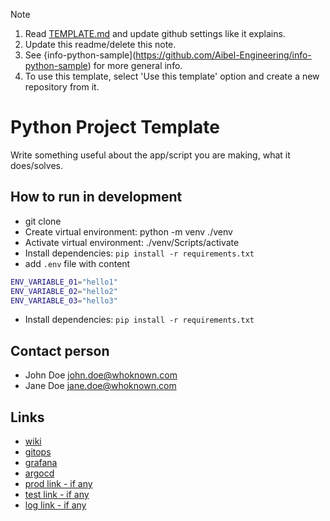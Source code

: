 > [!NOTE]
> 1. Read [TEMPLATE.md](https://github.com/Aibel365/python-app-template/blob/0688f6ab7df0519245cbef3053c1db3366997a11/TEMPLATE.md) and update github settings like it explains.
> 2. Update this readme/delete this note.
> 3. See {info-python-sample](https://github.com/Aibel-Engineering/info-python-sample) for more general info.
> 4. To use this template, select 'Use this template' option and create a new repository from it.


# Python Project Template

Write something useful about the app/script you are making, what it does/solves.

## How to run in development

* git clone <repo-url>
* Create virtual environment: python -m venv ./venv
* Activate virtual environment: ./venv/Scripts/activate
* Install dependencies: `pip install -r requirements.txt`
* add `.env` file with content
```bash
ENV_VARIABLE_01="hello1"
ENV_VARIABLE_02="hello2"
ENV_VARIABLE_03="hello3"
```
* Install dependencies: `pip install -r requirements.txt`

## Contact person
* John Doe john.doe@whoknown.com
* Jane Doe jane.doe@whoknown.com

## Links

* [wiki](https://github.com)
* [gitops](https://github.com)
* [grafana](https://github.com)
* [argocd](https://github.com)
* [prod link - if any](https://github.com)
* [test link - if any](https://github.com)
* [log link - if any](https://github.com)


